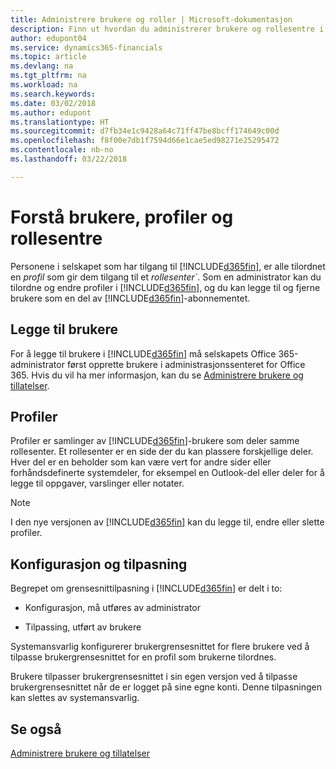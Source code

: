 ```yaml
---
title: Administrere brukere og roller | Microsoft-dokumentasjon
description: Finn ut hvordan du administrerer brukere og rollesentre i Finance and Operations, Business edition.
author: edupont04
ms.service: dynamics365-financials
ms.topic: article
ms.devlang: na
ms.tgt_pltfrm: na
ms.workload: na
ms.search.keywords: 
ms.date: 03/02/2018
ms.author: edupont
ms.translationtype: HT
ms.sourcegitcommit: d7fb34e1c9428a64c71ff47be8bcff174649c00d
ms.openlocfilehash: f8f00e7db1f7594d66e1cae5ed98271e25295472
ms.contentlocale: nb-no
ms.lasthandoff: 03/22/2018

---
```

# <a name="understanding-users-profiles-and-role-centers"></a>Forstå brukere, profiler og rollesentre
Personene i selskapet som har tilgang til [!INCLUDE[d365fin](includes/d365fin_md.md)], er alle tilordnet en *profil* som gir dem tilgang til et *rollesenter`*. Som en administrator kan du tilordne og endre profiler i [!INCLUDE[d365fin](includes/d365fin_md.md)], og du kan legge til og fjerne brukere som en del av [!INCLUDE[d365fin](includes/d365fin_md.md)]-abonnementet.  

## <a name="adding-users"></a>Legge til brukere
For å legge til brukere i [!INCLUDE[d365fin](includes/d365fin_md.md)] må selskapets Office 365-administrator først opprette brukere i administrasjonssenteret for Office 365. Hvis du vil ha mer informasjon, kan du se [Administrere brukere og tillatelser](ui-how-users-permissions.md).  

## <a name="profiles"></a>Profiler
Profiler er samlinger av [!INCLUDE[d365fin](includes/d365fin_md.md)]-brukere som deler samme rollesenter. Et rollesenter er en side der du kan plassere forskjellige deler. Hver del er en beholder som kan være vert for andre sider eller forhåndsdefinerte systemdeler, for eksempel en Outlook-del eller deler for å legge til oppgaver, varslinger eller notater.  

> [!NOTE]  
>  I den nye versjonen av [!INCLUDE[d365fin](includes/d365fin_md.md)] kan du legge til, endre eller slette profiler.  

## <a name="configuration-and-personalization"></a>Konfigurasjon og tilpasning
Begrepet om grensesnittilpasning i [!INCLUDE[d365fin](includes/d365fin_md.md)] er delt i to:  

-   Konfigurasjon, må utføres av administrator  

-   Tilpassing, utført av brukere  

Systemansvarlig konfigurerer brukergrensesnittet for flere brukere ved å tilpasse brukergrensesnittet for en profil som brukerne tilordnes.  

Brukere tilpasser brukergrensesnittet i sin egen versjon ved å tilpasse brukergrensesnittet når de er logget på sine egne konti. Denne tilpasningen kan slettes av systemansvarlig.  

## <a name="see-also"></a>Se også  
[Administrere brukere og tillatelser](ui-how-users-permissions.md)  
<!-- [Customize the User Interface](../customize-the-user-interface.md)   
 [Security Overview](../Security%20Overview.md)-->

